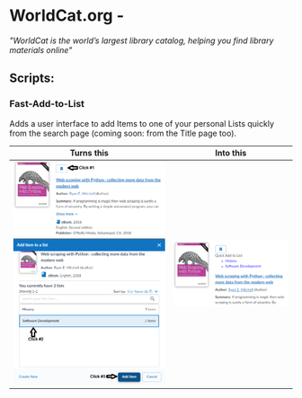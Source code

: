 # WorldCat.org - 
*"WorldCat is the world’s largest library catalog, helping you find library materials online"*

## Scripts:

### Fast-Add-to-List

Adds a user interface to add Items to one of your personal Lists quickly from the search page (coming soon: from the Title page too).

|Turns this | Into this |
|---|---|
|<img src="img/WorldCat-FastAdd-1Before.png"><br><img src="img/WorldCat-FastAdd-1BeforeClickTwoThree.png">|<img src="img/WorldCat-FastAdd-2After.png">|


